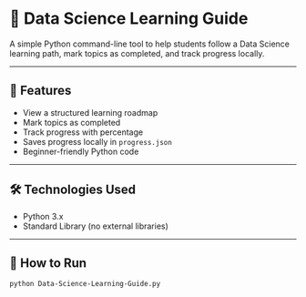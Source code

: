 # 📘 Data Science Learning Guide

A simple Python command-line tool to help students follow a Data Science learning path, mark topics as completed, and track progress locally.

---

## 🚀 Features

- View a structured learning roadmap  
- Mark topics as completed  
- Track progress with percentage  
- Saves progress locally in `progress.json`  
- Beginner-friendly Python code  

---

## 🛠️ Technologies Used

- Python 3.x  
- Standard Library (no external libraries)

---

## 📂 How to Run

```bash
python Data-Science-Learning-Guide.py
